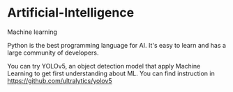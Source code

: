 # Artificial-Intelligence
Machine learning

Python is the best programming language for AI. It's easy to learn and has a large community of developers. 

You can try YOLOv5, an object detection model that apply Machine Learning to get first understanding about ML. You can find instruction in https://github.com/ultralytics/yolov5